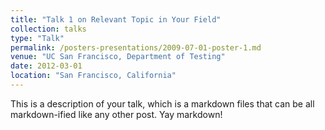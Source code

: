 ```yaml
---
title: "Talk 1 on Relevant Topic in Your Field"
collection: talks
type: "Talk"
permalink: /posters-presentations/2009-07-01-poster-1.md
venue: "UC San Francisco, Department of Testing"
date: 2012-03-01
location: "San Francisco, California"
---
```


This is a description of your talk, which is a markdown files that can be all markdown-ified like any other post. Yay markdown!
